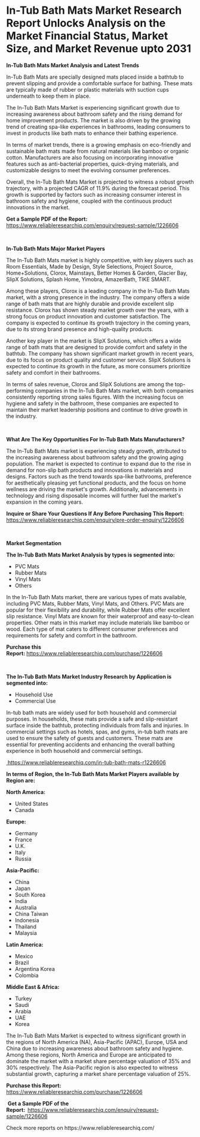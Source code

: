 <p><h1>In-Tub Bath Mats Market Research Report Unlocks Analysis on the Market Financial Status, Market Size, and Market Revenue upto 2031</h1></p><p><strong>In-Tub Bath Mats Market Analysis and Latest Trends</strong></p>
<p><p>In-Tub Bath Mats are specially designed mats placed inside a bathtub to prevent slipping and provide a comfortable surface for bathing. These mats are typically made of rubber or plastic materials with suction cups underneath to keep them in place.</p><p>The In-Tub Bath Mats Market is experiencing significant growth due to increasing awareness about bathroom safety and the rising demand for home improvement products. The market is also driven by the growing trend of creating spa-like experiences in bathrooms, leading consumers to invest in products like bath mats to enhance their bathing experience.</p><p>In terms of market trends, there is a growing emphasis on eco-friendly and sustainable bath mats made from natural materials like bamboo or organic cotton. Manufacturers are also focusing on incorporating innovative features such as anti-bacterial properties, quick-drying materials, and customizable designs to meet the evolving consumer preferences.</p><p>Overall, the In-Tub Bath Mats Market is projected to witness a robust growth trajectory, with a projected CAGR of 11.9% during the forecast period. This growth is supported by factors such as increasing consumer interest in bathroom safety and hygiene, coupled with the continuous product innovations in the market.</p></p>
<p><strong>Get a Sample PDF of the Report:&nbsp;</strong> <a href="https://www.reliableresearchiq.com/enquiry/request-sample/1226606">https://www.reliableresearchiq.com/enquiry/request-sample/1226606</a></p>
<p>&nbsp;</p>
<p><strong>In-Tub Bath Mats Major Market Players</strong></p>
<p><p>The In-Tub Bath Mats market is highly competitive, with key players such as Room Essentials, Made by Design, Style Selections, Project Source, Home+Solutions, Clorox, Mainstays, Better Homes & Garden, Glacier Bay, SlipX Solutions, Splash Home, Yimobra, AmazerBath, TIKE SMART. </p><p>Among these players, Clorox is a leading company in the In-Tub Bath Mats market, with a strong presence in the industry. The company offers a wide range of bath mats that are highly durable and provide excellent slip resistance. Clorox has shown steady market growth over the years, with a strong focus on product innovation and customer satisfaction. The company is expected to continue its growth trajectory in the coming years, due to its strong brand presence and high-quality products.</p><p>Another key player in the market is SlipX Solutions, which offers a wide range of bath mats that are designed to provide comfort and safety in the bathtub. The company has shown significant market growth in recent years, due to its focus on product quality and customer service. SlipX Solutions is expected to continue its growth in the future, as more consumers prioritize safety and comfort in their bathrooms.</p><p>In terms of sales revenue, Clorox and SlipX Solutions are among the top-performing companies in the In-Tub Bath Mats market, with both companies consistently reporting strong sales figures. With the increasing focus on hygiene and safety in the bathroom, these companies are expected to maintain their market leadership positions and continue to drive growth in the industry.</p></p>
<p>&nbsp;</p>
<p><strong>What Are The Key Opportunities For In-Tub Bath Mats Manufacturers?</strong></p>
<p><p>The In-Tub Bath Mats market is experiencing steady growth, attributed to the increasing awareness about bathroom safety and the growing aging population. The market is expected to continue to expand due to the rise in demand for non-slip bath products and innovations in materials and designs. Factors such as the trend towards spa-like bathrooms, preference for aesthetically pleasing yet functional products, and the focus on home wellness are driving the market's growth. Additionally, advancements in technology and rising disposable incomes will further fuel the market's expansion in the coming years.</p></p>
<p><strong>Inquire or Share Your Questions If Any Before Purchasing This Report:</strong> <a href="https://www.reliableresearchiq.com/enquiry/pre-order-enquiry/1226606">https://www.reliableresearchiq.com/enquiry/pre-order-enquiry/1226606</a></p>
<p>&nbsp;</p>
<p><strong>Market Segmentation</strong></p>
<p><strong>The In-Tub Bath Mats Market Analysis by types is segmented into:</strong></p>
<p><ul><li>PVC Mats</li><li>Rubber Mats</li><li>Vinyl Mats</li><li>Others</li></ul></p>
<p><p>In the In-Tub Bath Mats market, there are various types of mats available, including PVC Mats, Rubber Mats, Vinyl Mats, and Others. PVC Mats are popular for their flexibility and durability, while Rubber Mats offer excellent slip resistance. Vinyl Mats are known for their waterproof and easy-to-clean properties. Other mats in this market may include materials like bamboo or wood. Each type of mat caters to different consumer preferences and requirements for safety and comfort in the bathroom.</p></p>
<p><strong>Purchase this Report:&nbsp;</strong><a href="https://www.reliableresearchiq.com/purchase/1226606">https://www.reliableresearchiq.com/purchase/1226606</a></p>
<p>&nbsp;</p>
<p><strong>The In-Tub Bath Mats Market Industry Research by Application is segmented into:</strong></p>
<p><ul><li>Household Use</li><li>Commercial Use</li></ul></p>
<p><p>In-tub bath mats are widely used for both household and commercial purposes. In households, these mats provide a safe and slip-resistant surface inside the bathtub, protecting individuals from falls and injuries. In commercial settings such as hotels, spas, and gyms, in-tub bath mats are used to ensure the safety of guests and customers. These mats are essential for preventing accidents and enhancing the overall bathing experience in both household and commercial settings.</p></p>
<p><a href="https://www.reliableresearchiq.com/in-tub-bath-mats-r1226606">&nbsp;https://www.reliableresearchiq.com/in-tub-bath-mats-r1226606</a></p>
<p><strong>In terms of Region, the In-Tub Bath Mats Market Players available by Region are:</strong></p>
<p>
    <p> <strong> North America: </strong>
        <ul>
            <li>United States</li>
            <li>Canada</li>
        </ul>
        </p> 
    <p> <strong> Europe: </strong>
        <ul>
            <li>Germany</li>
            <li>France</li>
            <li>U.K.</li>
            <li>Italy</li>
            <li>Russia</li>
        </ul>
        </p> 
    <p> <strong> Asia-Pacific: </strong>
        <ul>
            <li>China</li>
            <li>Japan</li>
            <li>South Korea</li>
            <li>India</li>
            <li>Australia</li>
            <li>China Taiwan</li>
            <li>Indonesia</li>
            <li>Thailand</li>
            <li>Malaysia</li>
        </ul>
        </p> 
    <p> <strong> Latin America: </strong>
        <ul>
            <li>Mexico</li>
            <li>Brazil</li>
            <li>Argentina Korea</li>
            <li>Colombia</li>
        </ul>
        </p> 
    <p> <strong> Middle East & Africa: </strong>
        <ul>
            <li>Turkey</li>
            <li>Saudi</li>
            <li>Arabia</li>
            <li>UAE</li>
            <li>Korea</li>
        </ul>
    </p>
    </p>
<p><p>The In-Tub Bath Mats Market is expected to witness significant growth in the regions of North America (NA), Asia-Pacific (APAC), Europe, USA and China due to increasing awareness about bathroom safety and hygiene. Among these regions, North America and Europe are anticipated to dominate the market with a market share percentage valuation of 35% and 30% respectively. The Asia-Pacific region is also expected to witness substantial growth, capturing a market share percentage valuation of 25%.</p></p>
<p><strong>Purchase this Report: </strong><a href="https://www.reliableresearchiq.com/purchase/1226606">https://www.reliableresearchiq.com/purchase/1226606</a></p>
<p>&nbsp;<strong>Get a Sample PDF of the Report:&nbsp;&nbsp;</strong><a href="https://www.reliableresearchiq.com/enquiry/request-sample/1226606">https://www.reliableresearchiq.com/enquiry/request-sample/1226606</a></p>
<p><strong></strong></p>
<p>Check more reports on https://www.reliableresearchiq.com/</p>
